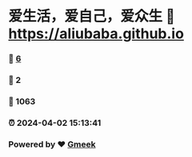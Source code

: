 # 爱生活，爱自己，爱众生 :link: https://aliubaba.github.io 
### :page_facing_up: [6](https://aliubaba.github.io/tag.html) 
### :speech_balloon: 2 
### :hibiscus: 1063 
### :alarm_clock: 2024-04-02 15:13:41 
### Powered by :heart: [Gmeek](https://github.com/Meekdai/Gmeek)
